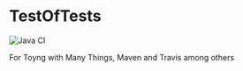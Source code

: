 # TestOfTests

![Java CI](https://github.com/pikolinianita/TestOfTests/workflows/Java%20CI/badge.svg)

For Toyng with Many Things, Maven and Travis among others
